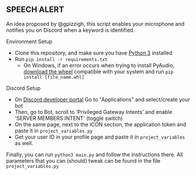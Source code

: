 ## SPEECH ALERT

An idea proposed by @gpizzigh, this script enables your microphone and notifies you on Discord when a keyword is identified.

Environment Setup
 - Clone this repository, and make sure you have [Python 3](https://www.python.org/) installed
 - Run `pip install -r requirements.txt`
     - On Windows, if an error occurs when trying to install PyAudio, [download the wheel](https://www.lfd.uci.edu/~gohlke/pythonlibs/#pyaudio) compatible with your system and run `pip install [file_name.whl]`

Discord Setup
 - On [Discord developer portal](https://discord.com/developers/) Go to "Applications" and select/create your bot
 - Then, go to Bot, scroll to 'Privileged Gateway Intents' and enable 'SERVER MEMBERS INTENT' (toggle switch)
 - On the same page, next to the ICON section, the application token and paste it in `project_variables.py`
 - Get your user ID in your profile page and paste it in `project_variables` as well.

Finally, you can run `python3 main.py` and follow the instructions there. All parameters that you can (should) tweak can be found in the file `project_variables.py`
